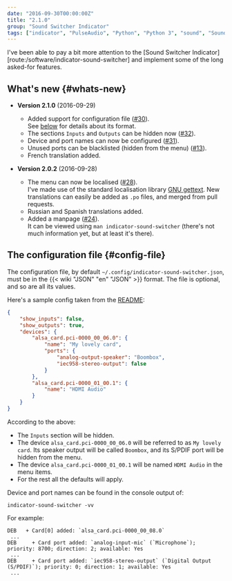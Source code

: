 ```yaml
---
date: "2016-09-30T00:00:00Z"
title: "2.1.0"
group: "Sound Switcher Indicator"
tags: ["indicator", "PulseAudio", "Python", "Python 3", "sound", "Sound Switcher Indicator", "Ubuntu", "Unity", "Utopic Unicorn"]
---
```


I've been able to pay a bit more attention to the [Sound Switcher Indicator][route:/software/indicator-sound-switcher] and implement some of the long asked-for features.

<!--more-->

## What's new  {#whats-new}

* **Version 2.1.0** (2016-09-29)

  * Added support for configuration file ([#30](https://github.com/yktoo/indicator-sound-switcher/issues/30)).<br />
    See [below](#config-file) for details about its format.
  * The sections `Inputs` and `Outputs` can be hidden now ([#32](https://github.com/yktoo/indicator-sound-switcher/issues/32)).
  * Device and port names can now be configured ([#31](https://github.com/yktoo/indicator-sound-switcher/issues/31)).
  * Unused ports can be blacklisted (hidden from the menu) ([#13](https://github.com/yktoo/indicator-sound-switcher/issues/13)).
  * French translation added.

* **Version 2.0.2** (2016-09-28)

  * The menu can now be localised ([#28](https://github.com/yktoo/indicator-sound-switcher/issues/28)).<br />
    I've made use of the standard localisation library [GNU gettext](https://www.gnu.org/software/gettext/). New translations can easily be added as `.po` files, and merged from pull requests.
  * Russian and Spanish translations added.
  * Added a manpage ([#24](https://github.com/yktoo/indicator-sound-switcher/issues/24)).<br />
    It can be viewed using `man indicator-sound-switcher` (there's not much information yet, but at least it's there).

## The configuration file {#config-file}

The configuration file, by default `~/.config/indicator-sound-switcher.json`, must be in the {{< wiki "JSON" "en" "JSON" >}} format. The file is optional, and so are all its values.

Here's a sample config taken from the [README](https://github.com/yktoo/indicator-sound-switcher/blob/master/README.md):


```json
{
    "show_inputs": false,
    "show_outputs": true,
    "devices": {
        "alsa_card.pci-0000_00_06.0": {
            "name": "My lovely card",
            "ports": {
                "analog-output-speaker": "Boombox",
                "iec958-stereo-output": false
            }
        },
        "alsa_card.pci-0000_01_00.1": {
            "name": "HDMI Audio"
        }
    }
}
```

According to the above:

* The `Inputs` section will be hidden.
* The device `alsa_card.pci-0000_00_06.0` will be referred to as `My lovely card`. Its speaker output will be called `Boombox`, and its S/PDIF port will be hidden from the menu.
* The device `alsa_card.pci-0000_01_00.1` will be named `HDMI Audio` in the menu items.
* For the rest all the defaults will apply.

Device and port names can be found in the console output of:

    indicator-sound-switcher -vv

For example:

```
DEB   + Card[0] added: `alsa_card.pci-0000_00_08.0`
 ...
DEB     + Card port added: `analog-input-mic` (`Microphone`); priority: 8700; direction: 2; available: Yes
 ...
DEB     + Card port added: `iec958-stereo-output` (`Digital Output (S/PDIF)`); priority: 0; direction: 1; available: Yes
 ...
```
